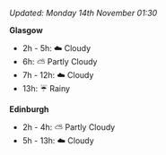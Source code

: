 *Updated: Monday 14th November 01:30*

**Glasgow**

* 2h - 5h: :cloud: Cloudy
* 6h: :partly_sunny: Partly Cloudy
* 7h - 12h: :cloud: Cloudy
* 13h: :umbrella: Rainy

**Edinburgh**

* 2h - 4h: :partly_sunny: Partly Cloudy
* 5h - 13h: :cloud: Cloudy
